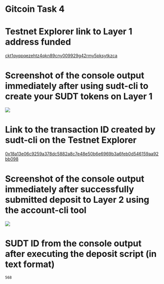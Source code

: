 # Gitcoin Task 4

# Testnet Explorer link to Layer 1 address funded
<a href="https://explorer.nervos.org/aggron/address/ckt1qyqpqezehtz4qkn89cny009929g42rmy5pksytkzca"> ckt1qyqpqezehtz4qkn89cny009929g42rmy5pksytkzca </a>

# Screenshot of the console output immediately after using sudt-cli to create your SUDT tokens on Layer 1 
<img src="https://github.com/hodlrtodlrfarmr/gitcoin_4/blob/main/console_output_sudt.png">

# Link to the transaction ID created by sudt-cli on the Testnet Explorer
<a href="https://explorer.nervos.org/aggron/transaction/0x18a13e06c9259a378dc5882a8c7e48e50b6e6969b3a6feb0d546159aa92bb098"> 0x18a13e06c9259a378dc5882a8c7e48e50b6e6969b3a6feb0d546159aa92bb098 </a>

# Screenshot of the console output immediately after successfully submitted deposit to Layer 2 using the account-cli tool
<img src="https://github.com/hodlrtodlrfarmr/gitcoin_4/blob/main/console_output_layer2deposit.png">


# SUDT ID from the console output after executing the deposit script (in text format)
```sh
568
